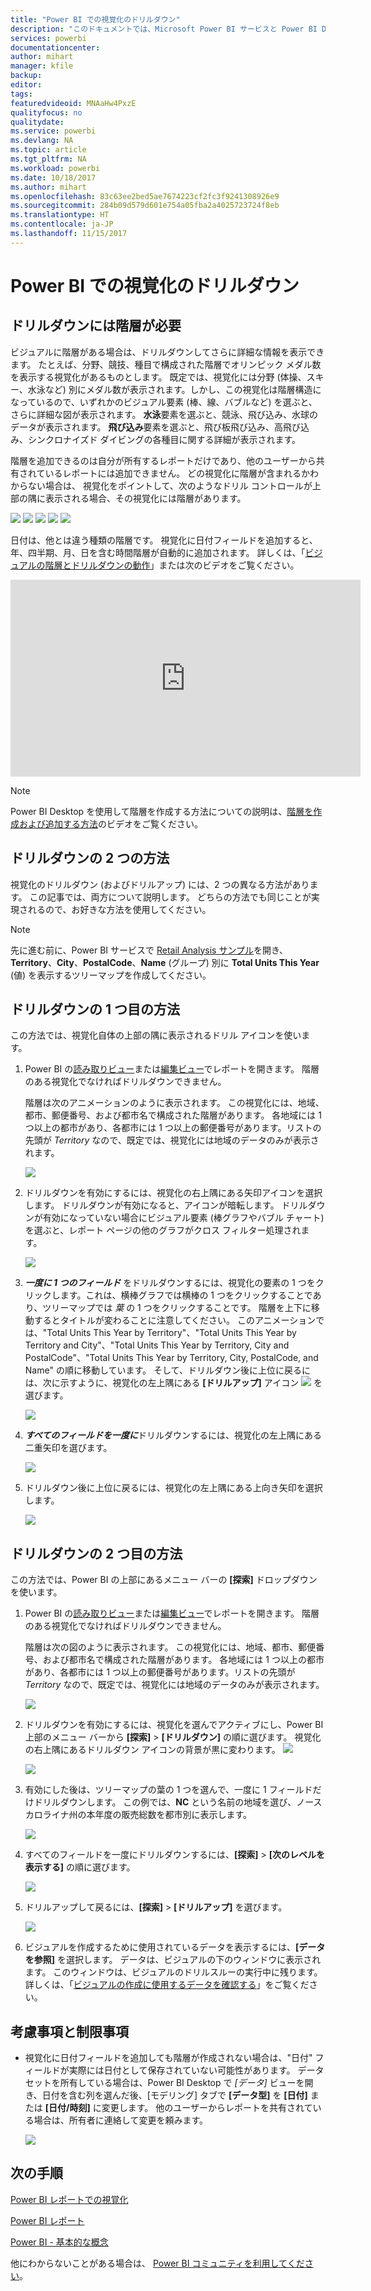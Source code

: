 ```yaml
---
title: "Power BI での視覚化のドリルダウン"
description: "このドキュメントでは、Microsoft Power BI サービスと Power BI Desktop での視覚化のドリルダウンの方法を示します。"
services: powerbi
documentationcenter: 
author: mihart
manager: kfile
backup: 
editor: 
tags: 
featuredvideoid: MNAaHw4PxzE
qualityfocus: no
qualitydate: 
ms.service: powerbi
ms.devlang: NA
ms.topic: article
ms.tgt_pltfrm: NA
ms.workload: powerbi
ms.date: 10/18/2017
ms.author: mihart
ms.openlocfilehash: 83c63ee2bed5ae7674223cf2fc3f9241308926e9
ms.sourcegitcommit: 284b09d579d601e754a05fba2a4025723724f8eb
ms.translationtype: HT
ms.contentlocale: ja-JP
ms.lasthandoff: 11/15/2017
---
```

# <a name="drill-down-in-a-visualization-in-power-bi"></a>Power BI での視覚化のドリルダウン
## <a name="drill-down-requires-a-hierarchy"></a>ドリルダウンには階層が必要
ビジュアルに階層がある場合は、ドリルダウンしてさらに詳細な情報を表示できます。 たとえば、分野、競技、種目で構成された階層でオリンピック メダル数を表示する視覚化があるものとします。 既定では、視覚化には分野 (体操、スキー、水泳など) 別にメダル数が表示されます。しかし、この視覚化は階層構造になっているので、いずれかのビジュアル要素 (棒、線、バブルなど) を選ぶと、さらに詳細な図が表示されます。 **水泳**要素を選ぶと、競泳、飛び込み、水球のデータが表示されます。  **飛び込み**要素を選ぶと、飛び板飛び込み、高飛び込み、シンクロナイズド ダイビングの各種目に関する詳細が表示されます。

階層を追加できるのは自分が所有するレポートだけであり、他のユーザーから共有されているレポートには追加できません。
どの視覚化に階層が含まれるかわからない場合は、  視覚化をポイントして、次のようなドリル コントロールが上部の隅に表示される場合、その視覚化には階層があります。

![](media/power-bi-visualization-drill-down/power-bi-drill-icon4.png)  ![](media/power-bi-visualization-drill-down/power-bi-drill-icon2.png)  ![](media/power-bi-visualization-drill-down/power-bi-drill-icon3.png)
![](media/power-bi-visualization-drill-down/power-bi-drill-icon5.png) ![](media/power-bi-visualization-drill-down/power-bi-drill-icon6.png)  

日付は、他とは違う種類の階層です。 視覚化に日付フィールドを追加すると、年、四半期、月、日を含む時間階層が自動的に追加されます。 詳しくは、「[ビジュアルの階層とドリルダウンの動作](guided-learning/visualizations.yml#step-18)」または次のビデオをご覧ください。

  <iframe width="560" height="315" src="https://www.youtube.com/embed/MNAaHw4PxzE?list=PL1N57mwBHtN0JFoKSR0n-tBkUJHeMP2cP" frameborder="0" allowfullscreen></iframe>

> [!NOTE]
> Power BI Desktop を使用して階層を作成する方法についての説明は、[階層を作成および追加する方法](https://youtu.be/q8WDUAiTGeU)のビデオをご覧ください。
> 
> 

## <a name="two-methods-to-drill-down"></a>ドリルダウンの 2 つの方法
視覚化のドリルダウン (およびドリルアップ) には、2 つの異なる方法があります。  この記事では、両方について説明します。 どちらの方法でも同じことが実現されるので、お好きな方法を使用してください。

> [!NOTE]
> 先に進む前に、Power BI サービスで [Retail Analysis サンプル](sample-datasets.md)を開き、**Territory**、**City**、**PostalCode**、**Name** (グループ) 別に **Total Units This Year** (値) を表示するツリーマップを作成してください。  
> 
> 

## <a name="method-1-for-drill-down"></a>ドリルダウンの 1 つ目の方法
この方法では、視覚化自体の上部の隅に表示されるドリル アイコンを使います。

1. Power BI の[読み取りビュー](service-report-open-in-reading-view.md)または[編集ビュー](service-reading-view-and-editing-view.md)でレポートを開きます。 階層のある視覚化でなければドリルダウンできません。 
   
   階層は次のアニメーションのように表示されます。  この視覚化には、地域、都市、郵便番号、および都市名で構成された階層があります。 各地域には 1 つ以上の都市があり、各都市には 1 つ以上の郵便番号があります。リストの先頭が *Territory* なので、既定では、視覚化には地域のデータのみが表示されます。
   
   ![](media/power-bi-visualization-drill-down/power-bi-hierarcy-list.png)
2. ドリルダウンを有効にするには、視覚化の右上隅にある矢印アイコンを選択します。 ドリルダウンが有効になると、アイコンが暗転します。 ドリルダウンが有効になっていない場合にビジュアル要素 (棒グラフやバブル チャート) を選ぶと、レポート ページの他のグラフがクロス フィルター処理されます。    
   
   ![](media/power-bi-visualization-drill-down/power-bi-drill-icon.png)
3. ***一度に 1 つのフィールド*** をドリルダウンするには、視覚化の要素の 1 つをクリックします。これは、横棒グラフでは横棒の 1 つをクリックすることであり、ツリーマップでは *葉* の 1 つをクリックすることです。 階層を上下に移動するとタイトルが変わることに注意してください。 このアニメーションでは、"Total Units This Year by Territory"、"Total Units This Year by Territory and City"、"Total Units This Year by Territory, City and PostalCode"、"Total Units This Year by Territory, City, PostalCode, and Name" の順に移動しています。 そして、ドリルダウン後に上位に戻るには、次に示すように、視覚化の左上隅にある **[ドリルアップ]** アイコン ![](media/power-bi-visualization-drill-down/power-bi-drill-icon5.png) を選びます。
   
   ![](media/power-bi-visualization-drill-down/drill.gif)
4. ***すべてのフィールドを一度に***ドリルダウンするには、視覚化の左上隅にある二重矢印を選びます。
   
   ![](media/power-bi-visualization-drill-down/pbi_drillall.png)
5. ドリルダウン後に上位に戻るには、視覚化の左上隅にある上向き矢印を選択します。
   
   ![](media/power-bi-visualization-drill-down/pbi_drillup2.png)

## <a name="method-2-for-drill-down"></a>ドリルダウンの 2 つ目の方法
この方法では、Power BI の上部にあるメニュー バーの **[探索]** ドロップダウンを使います。

1. Power BI の[読み取りビュー](service-report-open-in-reading-view.md)または[編集ビュー](service-reading-view-and-editing-view.md)でレポートを開きます。 階層のある視覚化でなければドリルダウンできません。 
   
   階層は次の図のように表示されます。  この視覚化には、地域、都市、郵便番号、および都市名で構成された階層があります。 各地域には 1 つ以上の都市があり、各都市には 1 つ以上の郵便番号があります。リストの先頭が *Territory* なので、既定では、視覚化には地域のデータのみが表示されます。
   
   ![](media/power-bi-visualization-drill-down/power-bi-hierarcy-list.png)
2. ドリルダウンを有効にするには、視覚化を選んでアクティブにし、Power BI 上部のメニュー バーから **[探索]** > **[ドリルダウン]** の順に選びます。 視覚化の右上隅にあるドリルダウン アイコンの背景が黒に変わります。 ![](media/power-bi-visualization-drill-down/power-bi-drill-icon2.png)  
   
   ![](media/power-bi-visualization-drill-down/power-bi-explore2.png)
3. 有効にした後は、ツリーマップの葉の 1 つを選んで、一度に 1 フィールドだけドリルダウンします。 この例では、**NC** という名前の地域を選び、ノースカロライナ州の本年度の販売総数を都市別に表示します。
   
   ![](media/power-bi-visualization-drill-down/power-bi-drilldown-1.png)
4. すべてのフィールドを一度にドリルダウンするには、**[探索]** > **[次のレベルを表示する]** の順に選びます。
   
   ![](media/power-bi-visualization-drill-down/power-bi-show-next-level.png)
5. ドリルアップして戻るには、**[探索]** > **[ドリルアップ]** を選びます。
   
   ![](media/power-bi-visualization-drill-down/power-bi-drill-up2.png)
6. ビジュアルを作成するために使用されているデータを表示するには、**[データを参照]** を選択します。 データは、ビジュアルの下のウィンドウに表示されます。 このウィンドウは、ビジュアルのドリルスルーの実行中に残ります。 詳しくは、「[ビジュアルの作成に使用するデータを確認する](service-reports-show-data.md)」をご覧ください。

## <a name="considerations-and-limitations"></a>考慮事項と制限事項
* 視覚化に日付フィールドを追加しても階層が作成されない場合は、"日付" フィールドが実際には日付として保存されていない可能性があります。 データセットを所有している場合は、Power BI Desktop で *[データ]* ビューを開き、日付を含む列を選んだ後、[モデリング] タブで **[データ型]** を **[日付]** または **[日付/時刻]** に変更します。 他のユーザーからレポートを共有されている場合は、所有者に連絡して変更を頼みます。  
  
  ![](media/power-bi-visualization-drill-down/power-bi-change-data-type2.png)

## <a name="next-steps"></a>次の手順
[Power BI レポートでの視覚化](power-bi-report-visualizations.md)

[Power BI レポート](service-reports.md)

[Power BI - 基本的な概念](service-basic-concepts.md)

他にわからないことがある場合は、 [Power BI コミュニティを利用してください](http://community.powerbi.com/)。

